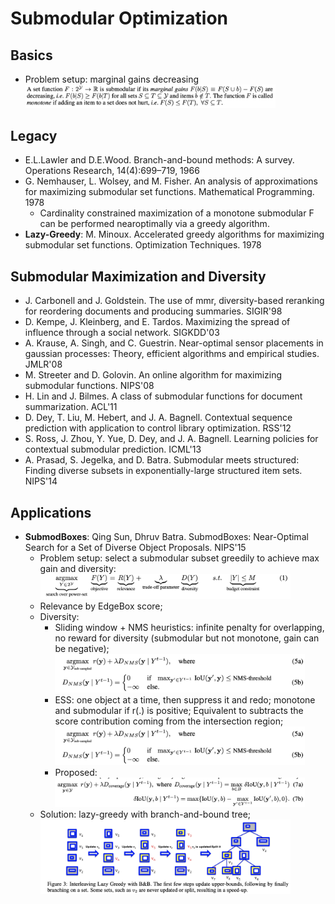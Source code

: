 # Submodular Optimization

## Basics
- Problem setup: marginal gains decreasing\
	<img src="/Optimization/images/submodular/def.png" alt="drawing" width="400"/>

## Legacy
- E.L.Lawler and D.E.Wood. Branch-and-bound methods: A survey. Operations Research, 14(4):699–719, 1966
- G. Nemhauser, L. Wolsey, and M. Fisher. An analysis of approximations for maximizing submodular set functions. Mathematical Programming. 1978
	- Cardinality constrained maximization of a monotone submodular F can be performed nearoptimally via a greedy algorithm.
- **Lazy-Greedy**: M. Minoux. Accelerated greedy algorithms for maximizing submodular set functions. Optimization Techniques. 1978

## Submodular Maximization and Diversity
- J. Carbonell and J. Goldstein. The use of mmr, diversity-based reranking for reordering documents and producing summaries. SIGIR'98
- D. Kempe, J. Kleinberg, and E. Tardos. Maximizing the spread of influence through a social network. SIGKDD'03
- A. Krause, A. Singh, and C. Guestrin. Near-optimal sensor placements in gaussian processes: Theory, efficient algorithms and empirical studies. JMLR'08
- M. Streeter and D. Golovin. An online algorithm for maximizing submodular functions. NIPS'08
- H. Lin and J. Bilmes. A class of submodular functions for document summarization. ACL'11
- D. Dey, T. Liu, M. Hebert, and J. A. Bagnell. Contextual sequence prediction with application to control library optimization. RSS'12
- S. Ross, J. Zhou, Y. Yue, D. Dey, and J. A. Bagnell. Learning policies for contextual submodular prediction. ICML'13
- A. Prasad, S. Jegelka, and D. Batra. Submodular meets structured: Finding diverse subsets in exponentially-large structured item sets. NIPS'14

## Applications
- **SubmodBoxes**: Qing Sun, Dhruv Batra. SubmodBoxes: Near-Optimal Search for a Set of Diverse Object Proposals. NIPS'15
	- Problem setup: select a submodular subset greedily to achieve max gain and diversity:
		<img src="/Optimization/images/submodular/submodbox-1.png" alt="drawing" width="400"/>
	- Relevance by EdgeBox score;
	- Diversity:
		- Sliding window + NMS heuristics: infinite penalty for overlapping, no reward for diversity (submodular but not monotone, gain can be negative);\
			<img src="/Optimization/images/submodular/nms.png" alt="drawing" width="400"/>
		- ESS: one object at a time, then suppress it and redo; monotone and submodular if r(.) is positive; Equivalent to subtracts the score contribution coming from the intersection region;
			<img src="/Optimization/images/submodular/nms.png" alt="drawing" width="400"/>
		- Proposed:\
			<img src="/Optimization/images/submodular/submodbox-2.png" alt="drawing" width="400"/>
	- Solution: lazy-greedy with branch-and-bound tree;\
		<img src="/Optimization/images/submodular/submodbox-3.png" alt="drawing" width="400"/>
